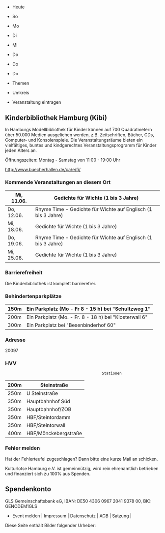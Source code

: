 # 

- Heute
- So
- Mo
- Di
- Mi
- Do
- Do
- Do

- Themen
- Umkreis

- Veranstaltung eintragen

## Kinderbibliothek Hamburg (Kibi)

<!-- image -->

In Hamburgs Modellbibliothek für Kinder können auf 700 Quadratmetern über 50.000 Medien ausgeliehen werden, z.B. Zeitschriften, Bücher, CDs, Computer- und Konsolenspiele. Die Veranstaltungsräume bieten ein vielfältiges, buntes und kindgerechtes Veranstaltungsprogramm für Kinder jeden Alters an.

Öffnungszeiten:
Montag - Samstag von 11:00 - 19:00 Uhr
						


http://www.buecherhallen.de/ca/e/fi/

### Kommende Veranstaltungen an diesem Ort

| Mi, 11.06.   |  Gedichte für Wichte (1 bis 3 Jahre)                          |
|--------------|---------------------------------------------------------------|
| Do, 12.06.   | Rhyme Time - Gedichte für Wichte auf Englisch (1 bis 3 Jahre) |
| Mi, 18.06.   | Gedichte für Wichte (1 bis 3 Jahre)                           |
| Do, 19.06.   | Rhyme Time - Gedichte für Wichte auf Englisch (1 bis 3 Jahre) |
| Mi, 25.06.   | Gedichte für Wichte (1 bis 3 Jahre)                           |

### Barrierefreiheit

Die Kinderbibliothek ist komplett barrierefrei.

### Behindertenparkplätze

| 150m    | Ein Parkplatz (Mo - Fr  8 - 15 h) bei "Schultzweg 1"    |
|---------|---------------------------------------------------------|
| 200m    | Ein Parkplatz (Mo. - Fr. 8 - 18 h) bei "Klosterwall  6" |
| 300m    | Ein Parkplatz bei "Besenbinderhof 60"                   |

### Adresse

20097

### HVV
                                                Stationen

| 200m   | Steinstraße          |
|--------|----------------------|
| 250m   | U Steinstraße        |
| 350m   | Hauptbahnhof Süd     |
| 350m   | Hauptbahnhof/ZOB     |
| 350m   | HBF/Steintordamm     |
| 350m   | HBF/Steintorwall     |
| 400m   | HBF/Mönckebergstraße |

### Fehler melden

Hat der Fehlerteufel zugeschlagen? Dann bitte eine kurze Mail an 
 schicken.

Kulturlotse Hamburg e.V. ist gemeinnützig, wird rein ehrenamtlich betrieben und finanziert sich zu 100% aus Spenden.

## Spendenkonto

GLS Gemeinschaftsbank eG, IBAN: DE50 4306 0967 2041 9378 00, BIC: GENODEM1GLS

- Event melden | Impressum | Datenschutz | AGB | Satzung |

Diese Seite enthält Bilder folgender Urheber:

<!-- image -->